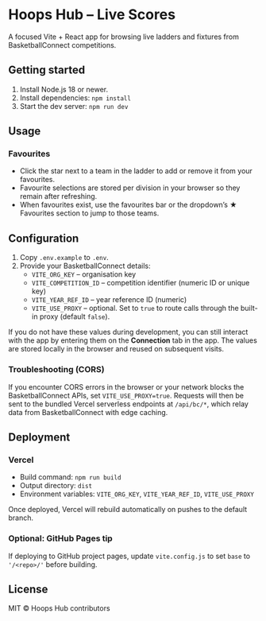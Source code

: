 # Hoops Hub – Live Scores

A focused Vite + React app for browsing live ladders and fixtures from BasketballConnect competitions.

## Getting started
1. Install Node.js 18 or newer.
2. Install dependencies: `npm install`
3. Start the dev server: `npm run dev`

## Usage

### Favourites
- Click the star next to a team in the ladder to add or remove it from your favourites.
- Favourite selections are stored per division in your browser so they remain after refreshing.
- When favourites exist, use the favourites bar or the dropdown’s ★ Favourites section to jump to those teams.

## Configuration
1. Copy `.env.example` to `.env`.
2. Provide your BasketballConnect details:
   - `VITE_ORG_KEY` – organisation key
   - `VITE_COMPETITION_ID` – competition identifier (numeric ID or unique key)
   - `VITE_YEAR_REF_ID` – year reference ID (numeric)
   - `VITE_USE_PROXY` – optional. Set to `true` to route calls through the built-in proxy (default `false`).

If you do not have these values during development, you can still interact with the app by entering
them on the **Connection** tab in the app. The values are stored locally in the browser and reused on
subsequent visits.

### Troubleshooting (CORS)
If you encounter CORS errors in the browser or your network blocks the BasketballConnect APIs, set
`VITE_USE_PROXY=true`. Requests will then be sent to the bundled Vercel serverless endpoints at
`/api/bc/*`, which relay data from BasketballConnect with edge caching.

## Deployment
### Vercel
- Build command: `npm run build`
- Output directory: `dist`
- Environment variables: `VITE_ORG_KEY`, `VITE_YEAR_REF_ID`, `VITE_USE_PROXY`

Once deployed, Vercel will rebuild automatically on pushes to the default branch.

### Optional: GitHub Pages tip
If deploying to GitHub project pages, update `vite.config.js` to set `base` to `'/<repo>/'` before building.

## License
MIT © Hoops Hub contributors
